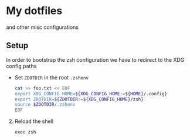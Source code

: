 # My dotfiles 

and other misc configurations

## Setup

In order to bootstrap the zsh configuration we have to redirect to the XDG config paths

* Set `ZDOTDIR` in the root `.zshenv`
    ```bash
    cat >> foo.txt << EOF
    export XDG_CONFIG_HOME=${XDG_CONFIG_HOME:=${HOME}/.config}
    export ZDOTDIR=${ZDOTDIR:=${XDG_CONFIG_HOME}/zsh}
    source $ZDOTDIR/.zshenv
    EOF
    ```
2. Reload the shell
    ```
    exec zsh
    ```
